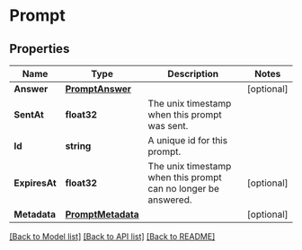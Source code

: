 # Prompt

## Properties
Name | Type | Description | Notes
------------ | ------------- | ------------- | -------------
**Answer** | [**PromptAnswer**](PromptAnswer.md) |  | [optional] 
**SentAt** | **float32** | The unix timestamp when this prompt was sent. | 
**Id** | **string** | A unique id for this prompt. | 
**ExpiresAt** | **float32** | The unix timestamp when this prompt can no longer be answered. | [optional] 
**Metadata** | [**PromptMetadata**](PromptMetadata.md) |  | [optional] 

[[Back to Model list]](../README.md#documentation-for-models) [[Back to API list]](../README.md#documentation-for-api-endpoints) [[Back to README]](../README.md)


